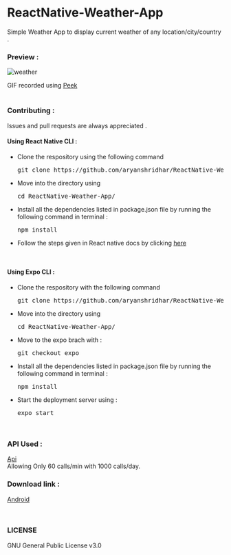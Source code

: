 # ReactNative-Weather-App
Simple Weather App to display current weather of any location/city/country .

### Preview : 
![weather](https://user-images.githubusercontent.com/53977614/80868522-ddb94880-8cb8-11ea-9c62-e2f4d2851532.gif)
<br>

GIF recorded using <a href = 'https://github.com/phw/peek'>Peek</a>
<br>
<br>
### Contributing : 
Issues and pull requests are always appreciated .

#### Using React Native CLI :

<ul>
<li>Clone the respository using the following command <pre>git clone https://github.com/aryanshridhar/ReactNative-Weather-App.git</pre></li>
<li>Move into the directory using <pre>cd ReactNative-Weather-App/</pre></li>
<li>Install all the dependencies listed in package.json file by running the following command in terminal : <pre>npm install</pre></li>
<li>Follow the steps given in React native docs by clicking <a href = 'https://reactnative.dev/docs/running-on-device'>here</a></li>
</li>
</ul>
<br>

#### Using Expo CLI :

<ul>
<li>Clone the respository with the following command <pre>git clone https://github.com/aryanshridhar/ReactNative-Weather-App.git</pre></li>
<li>Move into the directory using <pre>cd ReactNative-Weather-App/</pre></li>
<li>Move to the expo brach with : <pre>git checkout expo</pre></li>
<li>Install all the dependencies listed in package.json file by running the following command in terminal : <pre>npm install</pre></li>
<li>Start the deployment server using : <pre>expo start</pre></li>
</ul>
<br>

### API Used : 
<a href = 'https://openweathermap.org/api'>Api</a><br>
Allowing Only 60 calls/min with 1000 calls/day.
<br>


### Download link : 

<a href= 'https://exp-shell-app-assets.s3.us-west-1.amazonaws.com/android/%40aryanshridhar/Weather-App-d353babd6e7441089bd337b3bb35dcb1-signed.apk'>Android </a>

<br>

### LICENSE
GNU General Public License v3.0 
